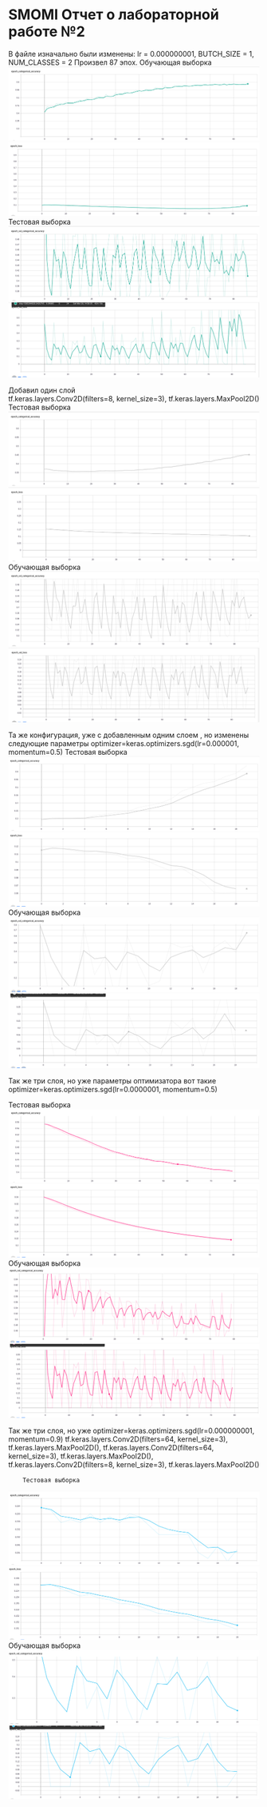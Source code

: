 # SMOMI Отчет о лабораторной работе №2
В файле изначально были изменены: lr = 0.000000001, BUTCH_SIZE = 1, NUM_CLASSES = 2
Произвел 87 эпох.
Обучающая выборка
![Image alt](https://github.com/MaximGil/SMOMI/blob/Lab2/CNN-XRay/stock%20file./epoch_categorical_accurancy.png)
![Image alt](https://github.com/MaximGil/SMOMI/blob/Lab2/CNN-XRay/stock%20file./epoch_loss.png)
Тестовая выборка
![Image alt](https://github.com/MaximGil/SMOMI/blob/Lab2/CNN-XRay/stock%20file./epoch_val_categorical_accurancy.png)
![Image alt](https://github.com/MaximGil/SMOMI/blob/Lab2/CNN-XRay/stock%20file./epoch_val_loss.png)

Добавил один слой  
tf.keras.layers.Conv2D(filters=8, kernel_size=3),
        tf.keras.layers.MaxPool2D()
        Тестовая выборка 
![Image alt](https://github.com/MaximGil/SMOMI/blob/Lab2/CNN-XRay/add%201%20layer%20without%20changes/epoch_categorical_accurancy.png)
![Image alt](https://github.com/MaximGil/SMOMI/blob/Lab2/CNN-XRay/add%201%20layer%20without%20changes/epoch_loss.png)
Обучающая выборка
![Image alt](https://github.com/MaximGil/SMOMI/blob/Lab2/CNN-XRay/add%201%20layer%20without%20changes/epoch_val_categorical_accurancy.png)
![Image alt](https://github.com/MaximGil/SMOMI/blob/Lab2/CNN-XRay/add%201%20layer%20without%20changes/epoch_val_loss.png)
        
Та же конфигурация, уже с добавленным одним слоем , но изменены следующие параметры
optimizer=keras.optimizers.sgd(lr=0.000001, momentum=0.5)
Тестовая выборка 
![Image alt](https://github.com/MaximGil/SMOMI/blob/Lab2/CNN-XRay/optimizer%3Dkeras.optimizers.sgd(lr%3D0.000001%2C%20momentum%3D0.5)%2C/epoch_categorical_accuracy.png)
![Image alt](https://github.com/MaximGil/SMOMI/blob/Lab2/CNN-XRay/optimizer%3Dkeras.optimizers.sgd(lr%3D0.000001%2C%20momentum%3D0.5)%2C/epoch_loss.png)
Обучающая выборка
![Image alt](https://github.com/MaximGil/SMOMI/blob/Lab2/CNN-XRay/optimizer%3Dkeras.optimizers.sgd(lr%3D0.000001%2C%20momentum%3D0.5)%2C/epoch_val_categorical_accuracy.png)
![Image alt](https://github.com/MaximGil/SMOMI/blob/Lab2/CNN-XRay/optimizer%3Dkeras.optimizers.sgd(lr%3D0.000001%2C%20momentum%3D0.5)%2C/epoch_val_loss.png)

Так же три слоя, но уже параметры оптимизатора вот такие
optimizer=keras.optimizers.sgd(lr=0.0000001, momentum=0.5)

Тестовая выборка 
![Image alt](https://github.com/MaximGil/SMOMI/blob/Lab2/CNN-XRay/optimizer%3Dkeras.optimizers.sgd(lr%3D0.0000001%2C%20momentum%3D0.5)%2C/epoch_categorical_accurancy%20(1).png)
![Image alt](https://github.com/MaximGil/SMOMI/blob/Lab2/CNN-XRay/optimizer%3Dkeras.optimizers.sgd(lr%3D0.0000001%2C%20momentum%3D0.5)%2C/epoch_loss%20(2).png)
Обучающая выборка
![Image alt](https://github.com/MaximGil/SMOMI/blob/Lab2/CNN-XRay/optimizer%3Dkeras.optimizers.sgd(lr%3D0.0000001%2C%20momentum%3D0.5)%2C/epoch_val_categorical_accurancy%20(1).png)
![Image alt](https://github.com/MaximGil/SMOMI/blob/Lab2/CNN-XRay/optimizer%3Dkeras.optimizers.sgd(lr%3D0.0000001%2C%20momentum%3D0.5)%2C/epoch_val_loss%20(1).png)

Так же три слоя, но уже optimizer=keras.optimizers.sgd(lr=0.000000001, momentum=0.9)
        tf.keras.layers.Conv2D(filters=64, kernel_size=3),
        tf.keras.layers.MaxPool2D(),
        tf.keras.layers.Conv2D(filters=64, kernel_size=3),
        tf.keras.layers.MaxPool2D(),
        tf.keras.layers.Conv2D(filters=8, kernel_size=3),
        tf.keras.layers.MaxPool2D()
        
        Тестовая выборка 
![Image alt](https://github.com/MaximGil/SMOMI/blob/Lab2/CNN-XRay/last%20changes/epoch_categorical_accuracy.png)
![Image alt](https://github.com/MaximGil/SMOMI/blob/Lab2/CNN-XRay/last%20changes/epoch_loss.png)
Обучающая выборка
![Image alt](https://github.com/MaximGil/SMOMI/blob/Lab2/CNN-XRay/last%20changes/epoch_val_categorical_accuracy.png)
![Image alt](https://github.com/MaximGil/SMOMI/blob/Lab2/CNN-XRay/last%20changes/epoch_val_loss.png)
